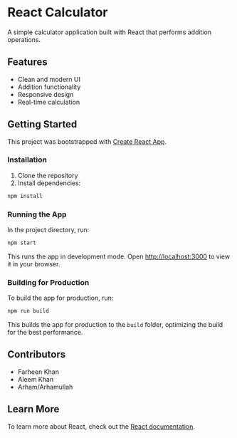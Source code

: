 # React Calculator

A simple calculator application built with React that performs addition operations.

## Features
- Clean and modern UI
- Addition functionality
- Responsive design
- Real-time calculation

## Getting Started

This project was bootstrapped with [Create React App](https://github.com/facebook/create-react-app).

### Installation

1. Clone the repository
2. Install dependencies:
```bash
npm install
```

### Running the App

In the project directory, run:
```bash
npm start
```

This runs the app in development mode. Open [http://localhost:3000](http://localhost:3000) to view it in your browser.

### Building for Production

To build the app for production, run:
```bash
npm run build
```

This builds the app for production to the `build` folder, optimizing the build for the best performance.

## Contributors
- Farheen Khan
- Aleem Khan
- Arham/Arhamullah

## Learn More

To learn more about React, check out the [React documentation](https://reactjs.org/).